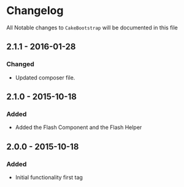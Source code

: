 # Changelog

All Notable changes to `CakeBootstrap` will be documented in this file

## 2.1.1 - 2016-01-28

### Changed
- Updated composer file.

## 2.1.0 - 2015-10-18

### Added
- Added the Flash Component and the Flash Helper

## 2.0.0 - 2015-10-18

### Added
- Initial functionality first tag